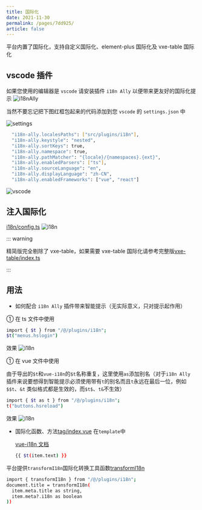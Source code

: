 ```yaml
---
title: 国际化
date: 2021-11-30
permalink: /pages/7dd925/
article: false
---
```


平台内置了国际化，支持自定义国际化、element-plus 国际化及 vxe-table 国际化

## vscode 插件

如果您使用的编辑器是 `vscode` 请安装插件 `i18n Ally` 以便带来更友好的国际化提示
![i18nAlly](/img/guide/i18nAlly.png)

当然不要忘记把下图红框包起来的代码添加到您 `vscode` 的 `settings.json` 中

![settings](/img/guide/settings.png)

```sh
  "i18n-ally.localesPaths": ["src/plugins/i18n"],
  "i18n-ally.keystyle": "nested",
  "i18n-ally.sortKeys": true,
  "i18n-ally.namespace": true,
  "i18n-ally.pathMatcher": "{locale}/{namespaces}.{ext}",
  "i18n-ally.enabledParsers": ["ts"],
  "i18n-ally.sourceLanguage": "en",
  "i18n-ally.displayLanguage": "zh-CN",
  "i18n-ally.enabledFrameworks": ["vue", "react"]
```

![vscode](/img/guide/vscode.png)

## 注入国际化

[i18n/config.ts](https://gitee.com/yiming_chang/vue-pure-admin/blob/main/src/plugins/i18n/config.ts) <Badge text="代码"/>
![i18n](/img/guide/i18n.png)

::: warning

精简版完全剔除了 vxe-table，如果需要 vxe-table 国际化请参考完整版[vxe-table/index.ts](https://gitee.com/yiming_chang/vue-pure-admin/blob/main/src/plugins/vxe-table/index.ts#L65) <Badge text="代码"/>

:::

## 用法

- 如何配合 `i18n Ally` 插件带来智能提示（无实际意义，只对提示起作用）
<!-- https://gitee.com/yiming_chang/vue-pure-admin/blob/main/src/plugins/i18n/index.ts#L63 -->

① 在 ts 文件中使用

```sh
import { $t } from "/@/plugins/i18n";
$t("menus.hslogin")
```

效果
![i18n](/img/guide/i18nRouter.png)

① 在 vue 文件中使用

由于导出的`$t`和`vue-i18n`的`$t`名称重复，这里使用`as`添加别名（对于`i18n Ally` 插件来说要想得到智能提示必须使用带有`t`的别名而且`t`永远在最后一位，例如`$$t`、`&t` 类似格式都是生效的，而`$t$`、`t&`不生效）

```sh
import { $t as t } from "/@/plugins/i18n";
t("buttons.hsreload")
```

效果
![i18n](/img/guide/i18nTag.png)

- 国际化函数、方法[tag/index.vue](https://gitee.com/yiming_chang/vue-pure-admin/blob/main/src/layout/components/tag/index.vue#L688) <Badge text="代码"/>
  在`template`中

  [vue-i18n 文档](https://vue-i18n.intlify.dev/guide/#html) <Badge text="vue-i18n文档"/>

  ```sh
  {{ $t(item.text) }}
  ```

平台提供`transformI18n`国际化转换工具函数[transformI18n](https://gitee.com/yiming_chang/vue-pure-admin/blob/main/src/plugins/i18n/index.ts#L14) <Badge text="代码"/>

```sh
import { transformI18n } from "/@/plugins/i18n";
document.title = transformI18n(
  item.meta.title as string,
  item.meta?.i18n as boolean
))
```
